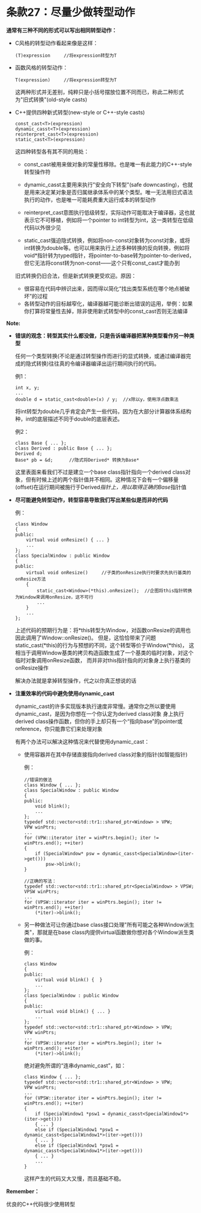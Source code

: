 # 条款27：尽量少做转型动作

**通常有三种不同的形式可以写出相同转型动作：**

- C风格的转型动作看起来像是这样：

  ```
  (T)expression     //将expression转型为T
  ```

- 函数风格的转型动作：

  ```
  T(expression)     //将expression转型为T
  ```

  这两种形式并无差别，纯粹只是小括号摆放位置不同而已，称此二种形式为"旧式转换"(old-style casts)

- C++提供四种新式转型(new-style or C++-style casts)

  ```
  const_cast<T>(expression)
  dynamic_casst<T>(expression)
  reinterpret_cast<T>(expression)
  static_cast<T>(expression)
  ```

  这四种转型各有其不同的用处：
  - const_cast被用来做对象的常量性移除。也是唯一有此能力的C++-style转型操作符

  - dynamic_casst主要用来执行"安全向下转型"(safe downcasting)，也就是用来决定某对象是否归属继承体系中的某个类型。唯一无法用旧式语法执行的动作，也是唯一可能耗费重大运行成本的转型动作

  - reinterpret_cast意图执行低级转型，实际动作可能取决于编译器，这也就表示它不可移植，例如将一个pointer to int转型为int，这一类转型在低级代码以外很少见

  - static_cast强迫隐式转换，例如将non-const对象转为const对象，或将int转换为double等。也可以用来执行上述多种转换的反向转换，例如将void*指针转为typed指针，将pointer-to-base转为pointer-to-derived，但它无法将const转为non-const——这个只有const_cast才能办到

  旧式转换仍旧合法，但是新式转换更受欢迎。原因：

  - 很容易在代码中辨识出来，因而得以简化“找出类型系统在哪个地点被破坏”的过程
  - 各转型动作的目标越窄化，编译器越可能诊断出错误的运用，举例：如果你打算将常量性去掉，除非使用新式转型中的const_cast否则无法编译

**Note:**

- **错误的观念：转型其实什么都没做，只是告诉编译器把某种类型看作另一种类型**

  任何一个类型转换(不论是通过转型操作而进行的显式转换，或通过编译器完成的隐式转换)往往真的令编译器编译出运行期间执行的代码。

  例1：

  ```
  int x, y;
  ...
  double d = static_cast<double>(x) / y;  //x除以y，使用浮点数乘法
  ```

  将int转型为double几乎肯定会产生一些代码，因为在大部分计算器体系结构种，int的底层描述不同于double的底层表述。

  例2：

  ```
  class Base { ... };
  class Derived : public Base { ... };
  Derived d;
  Base* pb = &d;      //隐式将Derived* 转换为Base*
  ```

  这里表面来看我们不过是建立一个base class指针指向一个derived class对象，但有时候上述的两个指针值并不相同。这种情况下会有一个偏移量(offset)在运行期间被施行于Derived*指针上，用以取得正确的Base*指针值

- **尽可能避免转型动作，转型容易导致我们写出某些似是而非的代码**

  例：

  ```
  class Window 
  {
  public:
      virtual void onResize() { ... }
      ...
  };
  class SpecialWindow : public Window
  {
  public:
      virtual void onResize()     //子类的onResize执行时要求先执行基类的onResize方法 
      {
          static_cast<Window>(*this).onResize();  //企图将this指针转换为Window来调用onResize，这不可行
          ...
      }
      ...
  };
  ```

  上述代码的预期行为是：将*this转型为Window，对函数onResize的调用也因此调用了Window::onResize()。
  但是，这恰恰带来了问题static_cast<Window>(*this)的行为与预想的不同，这个转型等价于Window(*this)，
  这相当于调用Window基类的拷贝构造函数生成了一个基类的临时对象，对这个临时对象调用onResize函数，
  而并非对this指针指向的对象身上执行基类的onResize操作

  解决办法就是拿掉转型操作，代之以你真正想说的话

- **注重效率的代码中避免使用dynamic_cast**

  dynamic_cast的许多实现版本执行速度非常慢。通常你之所以要使用dynamic_cast，是因为你想在一个你认定为derived class对象
  身上执行derived class操作函数，但你的手上却只有一个“指向base”的pointer或reference，你只能靠它们来处理对象

  有两个办法可以解决这种情况来代替使用dynamic_cast：

  - 使用容器并在其中存储直接指向derived class对象的指针(如智能指针)

    例：

    ```
    //错误的做法
    class Window { ... };
    class SpecialWindow : public Window 
    {
    public:
        void blink();
        ...
    };
    typedef std::vector<std::tr1::shared_ptr<Window> > VPW;
    VPW winPtrs;
    ...
    for (VPW::iterator iter = winPtrs.begin(); iter != winPtrs.end(); ++iter)
    {
        if (SpecialWindow* psw = dynamic_casst<SpecialWindow>(iter->get()))
            psw->blink();
    }
    ```

    ```
    //正确的写法：
    typedef std::vector<std::tr1::shared_ptr<SpecialWindow> > VPSW;
    VPSW winPtrs;
    ...
    for (VPSW::iterator iter = winPtrs.begin(); iter != winPtrs.end(); ++iter)
        (*iter)->blink();
    ```

  - 另一种做法可让你通过base class接口处理"所有可能之各种Window派生类"，那就是在base class内提供virtual函数做你想对各个Window派生类做的事。

    例：

    ```
    class Window
    {
    public:
        virtual void blink() {  }
        ...
    };
    class SpecialWindow : public Window
    {
    public:
        virtual void blink() { ... }
        ...
    };
    typedef std::vector<std::tr1::shared_ptr<Window> > VPW;
    VPW winPtrs;
    ...
    for (VPSW::iterator iter = winPtrs.begin(); iter != winPtrs.end(); ++iter)
        (*iter)->blink();
    ```

    绝对避免所谓的“连串dynamic_cast”，如：

    ```
    class Window { ... };
    typedef std::vector<std::tr1::shared_ptr<Window> > VPW;
    VPW winPtrs;
    ...
    for (VPSW::iterator iter = winPtrs.begin(); iter != winPtrs.end(); ++iter)
    {
        if (SpecialWindow1 *psw1 = dynamic_casst<SpecialWindow1*>(iter->get())) 
        { ... }
        else if (SpecialWindow1 *psw1 = dynamic_casst<SpecialWindow1*>(iter->get())) 
        { ... }
        else if (SpecialWindow1 *psw1 = dynamic_casst<SpecialWindow1*>(iter->get())) 
        { ... }
        ...
    }
    ```

    这样产生的代码又大又慢，而且基础不稳。

**Remember：**

  优良的C++代码很少使用转型

